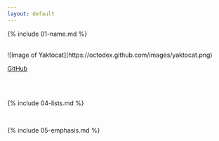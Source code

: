 ```yaml
---
layout: default
---
```


{% include 01-name.md %}

<br>
![Image of Yaktocat](https://octodex.github.com/images/yaktocat.png)

<br>

[GitHub](http://github.com)

<br>


<br>

{% include 04-lists.md %}

<br>

{% include 05-emphasis.md %}

